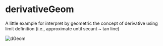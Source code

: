 # derivativeGeom
A little example for interpret by geometric the concept of derivative using limit definition (i.e., approximate until secant ~ tan line)

![dGeom](https://i.imgur.com/TEQsegc.png)
